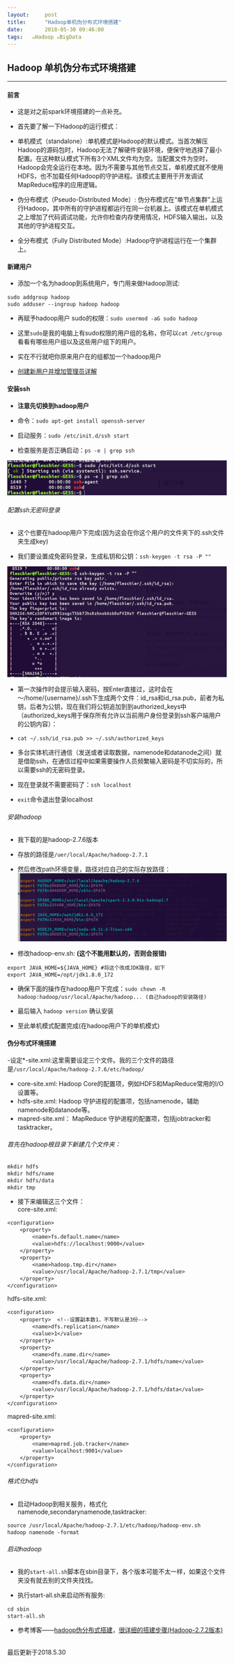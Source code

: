 ```yaml
---
layout:     post
title:      "Hadoop单机伪分布式环境搭建"
date:       2018-05-30 09:46:00
tags:   ๑Hadoop ๑BigData
---
```


## Hadoop 单机伪分布式环境搭建
---

#### 前言

- 这是对之前spark环境搭建的一点补充。

- 首先要了解一下Hadoop的运行模式：

- 单机模式（standalone）:单机模式是Hadoop的默认模式。当首次解压Hadoop的源码包时，Hadoop无法了解硬件安装环境，便保守地选择了最小配置。在这种默认模式下所有3个XML文件均为空。当配置文件为空时，Hadoop会完全运行在本地。因为不需要与其他节点交互，单机模式就不使用HDFS，也不加载任何Hadoop的守护进程。该模式主要用于开发调试MapReduce程序的应用逻辑。

- 伪分布模式（Pseudo-Distributed Mode）: 伪分布模式在“单节点集群”上运行Hadoop，其中所有的守护进程都运行在同一台机器上。该模式在单机模式之上增加了代码调试功能，允许你检查内存使用情况，HDFS输入输出，以及其他的守护进程交互。

- 全分布模式（Fully Distributed Mode）:Hadoop守护进程运行在一个集群上。

#### 新建用户

- 添加一个名为hadoop到系统用户，专门用来做Hadoop测试:
```
sudo addgroup hadoop
sudo adduser --ingroup hadoop hadoop
```

- 再赋予hadoop用户 sudo的权限：`sudo usermod -aG sudo hadoop
`
- 这里`sudo`是我的电脑上有sudo权限的用户组的名称，你可以`cat /etc/group`看看有哪些用户组以及这些用户组下的用户。

- 实在不行就吧你原来用户在的组都加一个hadoop用户

- [创建新用户并增加管理员详解](https://blog.csdn.net/lymemoryzz/article/details/50627767)

#### 安装ssh

- **注意先切换到hadoop用户**

- 命令：`sudo apt-get install openssh-server `

- 启动服务：`sudo /etc/init.d/ssh start `

- 检查服务是否正确启动：`ps -e | grep ssh  `

![](/images/Hadoop/ssh_log.png)

###### 配置ssh无密码登录

- 这个也要在hadoop用户下完成(因为这会在你这个用户的文件夹下的.ssh文件夹生成key)

- 我们要设置成免密码登录，生成私钥和公钥：`ssh-keygen -t rsa -P ""`

![](/images/Hadoop/ssh_key.png)

- 第一次操作时会提示输入密码，按Enter直接过，这时会在～/home/{username}/.ssh下生成两个文件：id_rsa和id_rsa.pub，前者为私钥，后者为公钥，现在我们将公钥追加到到authorized_keys中（authorized_keys用于保存所有允许以当前用户身份登录到ssh客户端用户的公钥内容）：
- `cat ~/.ssh/id_rsa.pub >> ~/.ssh/authorized_keys  `

- 多台实体机进行通信（发送或者读取数据，namenode和datanode之间）就是借助ssh，在通信过程中如果需要操作人员频繁输入密码是不切实际的，所以需要ssh的无密码登录。

- 现在登录就不需要密码了：`ssh localhost `

- `exit`命令退出登录localhost

###### 安装hadoop

- 我下载的是hadoop-2.7.6版本

- 存放的路径是`/uer/local/Apache/hadoop-2.7.1`

- 然后修改path环境变量，路径对应自己的实际存放路径：
![](/images/Hadoop/path.png)

- 修改hadoop-env.sh: **(这个不能用默认的，否则会报错)**
```
export JAVA_HOME=${JAVA_HOME} #将这个改成JDK路径，如下  
export JAVA_HOME=/opt/jdk1.8.0_172
```

- 确保下面的操作在hadoop用户下完成：`sudo chown -R  hadoop:hadoop/usr/local/Apache/hadoop... (自己hadoop的安装路径)`

- 最后输入 `hadoop version` 确认安装

- 至此单机模式配置完成(在hadoop用户下的单机模式)

#### 伪分布式环境搭建

-设定*-site.xml:这里需要设定三个文件。我的三个文件的路径是`/usr/local/Apache/hadoop-2.7.6/etc/hadoop/`

- core-site.xml:  Hadoop Core的配置项，例如HDFS和MapReduce常用的I/O设置等。
- hdfs-site.xml:  Hadoop 守护进程的配置项，包括namenode，辅助namenode和datanode等。
- mapred-site.xml： MapReduce 守护进程的配置项，包括jobtracker和tasktracker。

###### 首先在hadoop根目录下新建几个文件夹：
```
mkdir hdfs
mkdir hdfs/name
mkdir hdfs/data
mkdir tmp
```

- 接下来编辑这三个文件：<br>
core-site.xml:
```
<configuration>  
    <property>  
        <name>fs.default.name</name>  
        <value>hdfs://localhost:9000</value>  
    </property>  
    <property>  
        <name>hadoop.tmp.dir</name>  
        <value>/usr/local/Apache/hadoop-2.7.1/tmp</value>  
    </property>  
</configuration>  
```
hdfs-site.xml:
```
<configuration>  
    <property>  <!--设置副本数1，不写默认是3份-->
        <name>dfs.replication</name>  
        <value>1</value>  
    </property>  
    <property>  
        <name>dfs.name.dir</name>  
        <value>/usr/local/Apache/hadoop-2.7.1/hdfs/name</value>  
    </property>  
    <property>  
        <name>dfs.data.dir</name>  
        <value>/usr/local/Apache/hadoop-2.7.1/hdfs/data</value>  
    </property>  
</configuration>  
```
mapred-site.xml:
```
<configuration>  
    <property>  
        <name>mapred.job.tracker</name>  
        <value>localhost:9001</value>  
    </property>  
</configuration>  
```
###### 格式化hdfs

- 启动Hadoop到相关服务，格式化namenode,secondarynamenode,tasktracker:
```
source /usr/local/Apache/hadoop-2.7.1/etc/hadoop/hadoop-env.sh
hadoop namenode -format
```

###### 启动hadoop

- 我的`start-all.sh`脚本在sbin目录下，各个版本可能不太一样，如果这个文件夹没有就去别的文件夹找找。

- 执行start-all.sh来启动所有服务:
```
cd sbin
start-all.sh
```


- 参考博客——[hadoop伪分布式搭建](https://blog.csdn.net/hitwengqi/article/details/8008203)，[很详细的搭建步骤(Hadoop-2.7.2版本)](https://blog.csdn.net/Dr_Guo/article/details/50886667)

<br>
最后更新于2018.5.30
